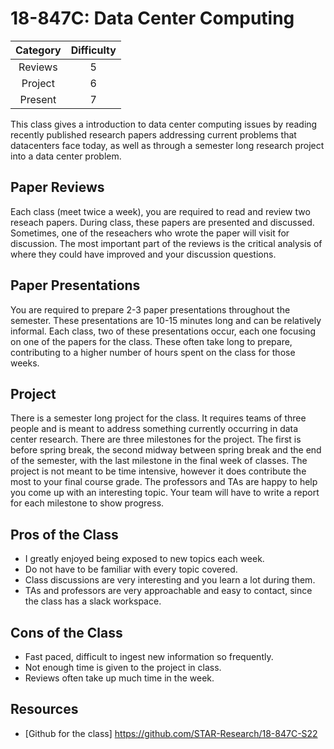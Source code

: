 # 18-847C: Data Center Computing

| Category | Difficulty |
|:-:       | :-:        |
| Reviews  | 5          |
| Project  | 6          |
| Present  | 7          |

This class gives a introduction to data center computing issues by reading recently published research papers addressing current problems that datacenters face today, as well as through a semester long research project into a data center problem. 

## Paper Reviews

Each class (meet twice a week), you are required to read and review two reseach papers. During class, these papers are presented and discussed. Sometimes, one of the reseachers who wrote the paper will visit for discussion. The most important part of the reviews is the critical analysis of where they could have improved and your discussion questions. 

## Paper Presentations

You are required to prepare 2-3 paper presentations throughout the semester. These presentations are 10-15 minutes long and can be relatively informal. Each class, two of these presentations occur, each one focusing on one of the papers for the class. These often take long to prepare, contributing to a higher number of hours spent on the class for those weeks. 

## Project

There is a semester long project for the class. It requires teams of three people and is meant to address something currently occurring in data center research. There are three milestones for the project. The first is before spring break, the second midway between spring break and the end of the semester, with the last milestone in the final week of classes.
The project is not meant to be time intensive, however it does contribute the most to your final course grade. The professors and TAs are happy to help you come up with an interesting topic. 
Your team will have to write a report for each milestone to show progress. 

## Pros of the Class

- I greatly enjoyed being exposed to new topics each week.
- Do not have to be familiar with every topic covered.
- Class discussions are very interesting and you learn a lot during them.
- TAs and professors are very approachable and easy to contact, since the class has a slack workspace.

## Cons of the Class

- Fast paced, difficult to ingest new information so frequently.
- Not enough time is given to the project in class.
- Reviews often take up much time in the week. 


## Resources

- [Github for the class] https://github.com/STAR-Research/18-847C-S22
